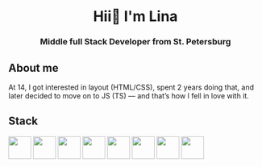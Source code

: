 <div id="header" align="center">
  <h1>Hii👋 I'm Lina</h1>
  <h3>Middle full Stack Developer from St. Petersburg</h3>
</div>

## About me
At 14, I got interested in layout (HTML/CSS), spent 2 years doing that, and later decided to move on to JS (TS) — and that’s how I fell in love with it.

## Stack
<code><img src="https://cdn.jsdelivr.net/gh/devicons/devicon@latest/icons/typescript/typescript-original.svg" width="45" height="45"/></code>
<code><img src="https://cdn.jsdelivr.net/gh/devicons/devicon@latest/icons/react/react-original.svg" width="45" height="45"/></code>
<code><img src="https://cdn.jsdelivr.net/gh/devicons/devicon@latest/icons/nodejs/nodejs-original-wordmark.svg" width="45" height="45"/></code>
<code><img src="https://cdn.jsdelivr.net/gh/devicons/devicon@latest/icons/nestjs/nestjs-original.svg" width="45" height="45"/></code>
<code><img src="https://cdn.jsdelivr.net/gh/devicons/devicon@latest/icons/swagger/swagger-original.svg" width="45" height="45"/></code>
<code><img src="https://cdn.jsdelivr.net/gh/devicons/devicon@latest/icons/nextjs/nextjs-original.svg" width="45" height="45"/></code>
<code><img src="https://cdn.jsdelivr.net/gh/devicons/devicon@latest/icons/postgresql/postgresql-original.svg" width="45" height="45"/></code>
<code><img src="https://cdn.jsdelivr.net/gh/devicons/devicon@latest/icons/express/express-original.svg" width="45" height="45"/></code>

